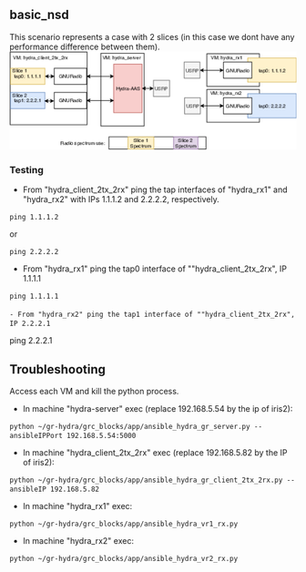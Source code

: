 
## basic_nsd

This scenario represents a case with 2 slices (in this case we dont have any performance difference between them).
![The scenario is as follows:](figure/hydra_slice_ping_scheme.png)




### Testing

- From "hydra_client_2tx_2rx" ping  the tap interfaces of "hydra_rx1" and "hydra_rx2" with IPs 1.1.1.2 and 2.2.2.2, respectively.
```
ping 1.1.1.2
```
or
```
ping 2.2.2.2
```

- From "hydra_rx1" ping the tap0 interface of ""hydra_client_2tx_2rx", IP 1.1.1.1
```
ping 1.1.1.1

- From "hydra_rx2" ping the tap1 interface of ""hydra_client_2tx_2rx", IP 2.2.2.1
```
ping 2.2.2.1


## Troubleshooting

Access each VM and kill the python process.


* In machine "hydra-server" exec (replace 192.168.5.54 by the ip of iris2):
```
python ~/gr-hydra/grc_blocks/app/ansible_hydra_gr_server.py --ansibleIPPort 192.168.5.54:5000
```

* In machine "hydra_client_2tx_2rx" exec (replace 192.168.5.82 by the IP of iris2):
```
python ~/gr-hydra/grc_blocks/app/ansible_hydra_gr_client_2tx_2rx.py --ansibleIP 192.168.5.82
```

* In machine "hydra_rx1" exec:
```
python ~/gr-hydra/grc_blocks/app/ansible_hydra_vr1_rx.py
```

* In machine "hydra_rx2" exec:
```
python ~/gr-hydra/grc_blocks/app/ansible_hydra_vr2_rx.py
```
